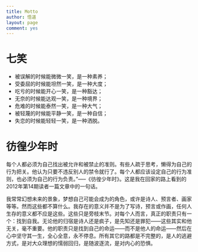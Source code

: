 ```yaml
---
title: Motto
author: 悟道
layout: page
comment: yes
---
```


# 七笑

*	被误解的时候能微微一笑，是一种素养；
*	受委屈的时候能坦然一笑，是一种大度；
*	吃亏的时候能开心一笑，是一种豁达；
*	无奈的时候能达观一笑，是一种境界；
*	危难的时候能泰然一笑，是一种大气；
*	被轻蔑的时候能平静一笑，是一种自信；
*	失恋的时候能轻轻一笑，是一种洒脱。

# 彷徨少年时
每个人都必须为自己找出被允许和被禁止的准则。有些人疏于思考，懒得为自己的行为把关。他认为只要不违反别人的禁令就行了。每个人都应该设定自己的行为准则，也必须为自己的行为负责。”&#8212;&#8211;《彷徨少年时》。这是我在回家的路上看到的2012年第14期读者一篇文章中的一句话。

我常常幻想未来的景象，梦想自己可能会成为的角色，或许是诗人、预言者、画家等等。然而这些都不算什么。我存在的意义并不是为了写诗，预言或作画，任何人生存的意义都不应是这些。这些只是旁枝末节。对每个人而言，真正的职责只有一个：找到自我。无论他的归宿是诗人还是疯子，是先知还是罪犯——这些其实和他无关，毫不重要。他的职责只是找到自己的命运——而不是他人的命运——然后在心中坚守其一生，全心全意，永不停息。所有其它的路都是不完整的，是人的逃避方式，是对大众理想的懦弱回归，是随波逐流，是对内心的恐惧。

